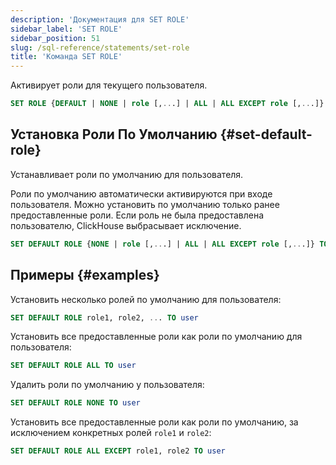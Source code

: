 ```yaml
---
description: 'Документация для SET ROLE'
sidebar_label: 'SET ROLE'
sidebar_position: 51
slug: /sql-reference/statements/set-role
title: 'Команда SET ROLE'
---
```


Активирует роли для текущего пользователя.

```sql
SET ROLE {DEFAULT | NONE | role [,...] | ALL | ALL EXCEPT role [,...]}
```

## Установка Роли По Умолчанию {#set-default-role}

Устанавливает роли по умолчанию для пользователя.

Роли по умолчанию автоматически активируются при входе пользователя. Можно установить по умолчанию только ранее предоставленные роли. Если роль не была предоставлена пользователю, ClickHouse выбрасывает исключение.

```sql
SET DEFAULT ROLE {NONE | role [,...] | ALL | ALL EXCEPT role [,...]} TO {user|CURRENT_USER} [,...]
```

## Примеры {#examples}

Установить несколько ролей по умолчанию для пользователя:

```sql
SET DEFAULT ROLE role1, role2, ... TO user
```

Установить все предоставленные роли как роли по умолчанию для пользователя:

```sql
SET DEFAULT ROLE ALL TO user
```

Удалить роли по умолчанию у пользователя:

```sql
SET DEFAULT ROLE NONE TO user
```

Установить все предоставленные роли как роли по умолчанию, за исключением конкретных ролей `role1` и `role2`:

```sql
SET DEFAULT ROLE ALL EXCEPT role1, role2 TO user
```
